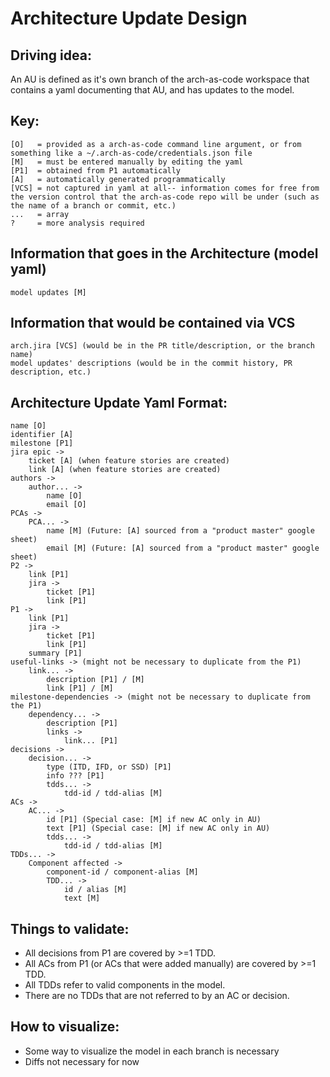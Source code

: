 # Architecture Update Design

## Driving idea:
An AU is defined as it's own branch of the arch-as-code workspace that contains a yaml documenting that AU, and has updates to the model.

## Key:
```
[O]   = provided as a arch-as-code command line argument, or from something like a ~/.arch-as-code/credentials.json file
[M]   = must be entered manually by editing the yaml
[P1]  = obtained from P1 automatically
[A]   = automatically generated programmatically
[VCS] = not captured in yaml at all-- information comes for free from the version control that the arch-as-code repo will be under (such as the name of a branch or commit, etc.)
...   = array
?     = more analysis required
```

## Information that goes in the Architecture (model yaml)
```
model updates [M]
```

## Information that would be contained via VCS
```
arch.jira [VCS] (would be in the PR title/description, or the branch name)
model updates' descriptions (would be in the commit history, PR description, etc.)
```

## Architecture Update Yaml Format:
```
name [O]
identifier [A]
milestone [P1]
jira epic ->
    ticket [A] (when feature stories are created)
    link [A] (when feature stories are created)
authors ->
    author... ->
        name [O]
        email [O]
PCAs ->
    PCA... ->
        name [M] (Future: [A] sourced from a "product master" google sheet)
        email [M] (Future: [A] sourced from a "product master" google sheet)
P2 ->
    link [P1]
    jira ->
        ticket [P1]
        link [P1]
P1 ->
    link [P1]
    jira ->
        ticket [P1]
        link [P1]
    summary [P1]
useful-links -> (might not be necessary to duplicate from the P1)
    link... ->
        description [P1] / [M]
        link [P1] / [M]
milestone-dependencies -> (might not be necessary to duplicate from the P1)
    dependency... ->
        description [P1]
        links ->
            link... [P1]
decisions -> 
    decision... ->
        type (ITD, IFD, or SSD) [P1]
        info ??? [P1]
        tdds... ->
            tdd-id / tdd-alias [M]
ACs ->
    AC... ->
        id [P1] (Special case: [M] if new AC only in AU)
        text [P1] (Special case: [M] if new AC only in AU)
        tdds... ->
            tdd-id / tdd-alias [M]
TDDs... ->
    Component affected ->
        component-id / component-alias [M]
        TDD... -> 
            id / alias [M]
            text [M]
```

## Things to validate:
 - All decisions from P1 are covered by >=1 TDD.
 - All ACs from P1 (or ACs that were added manually) are covered by >=1 TDD.
 - All TDDs refer to valid components in the model.
 - There are no TDDs that are not referred to by an AC or decision.

## How to visualize:
 - Some way to visualize the model in each branch is necessary
 - Diffs not necessary for now
